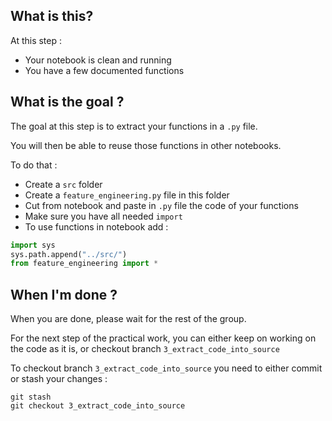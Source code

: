 What is this?
-------------
At this step : 
- Your notebook is clean and running
- You have a few documented functions

What is the goal ?
-------------------
The goal at this step is to extract your functions in a `.py` file.

You will then be able to reuse those functions in other notebooks. 

To do that : 
- Create a `src` folder
- Create a `feature_engineering.py` file in this folder
- Cut from notebook and paste in `.py` file the code of your functions
- Make sure you have all needed `import`
- To use functions in notebook add :
```python
import sys
sys.path.append("../src/")
from feature_engineering import *
```

When I'm done ?
---------------
When you are done, please wait for the rest of the group.

For the next step of the practical work, you can either 
keep on working on the code as it is, or checkout branch `3_extract_code_into_source`

To checkout branch `3_extract_code_into_source` you need to either commit 
or stash your changes : 
```
git stash
git checkout 3_extract_code_into_source
```